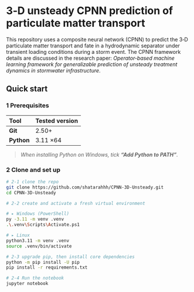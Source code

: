 # 3‑D unsteady CPNN prediction of particulate matter transport  

This repository uses a composite neural network (CPNN) to predict the 3‑D particulate matter transport and fate in a hydrodynamic separator under transient loading conditions during a storm event. The CPNN framework details are discussed in the research paper: 
*Operator-based machine learning framework for generalizable prediction of unsteady treatment dynamics in stormwater infrastructure*.

## Quick start

### 1  Prerequisites
| Tool       | Tested version |
|:---        |:---            |
| **Git**    | 2.50+          |
| **Python** | 3.11 ×64       |

> *When installing Python on Windows, tick **“Add Python to PATH”**.*

### 2  Clone and set up
```bash
# 2-1 clone the repo
git clone https://github.com/shatarahhh/CPNN-3D-Unsteady.git
cd CPNN-3D-Unsteady

# 2-2 create and activate a fresh virtual environment

# ▸ Windows (PowerShell)
py -3.11 -m venv .venv
.\.venv\Scripts\Activate.ps1

# ▸ Linux
python3.11 -m venv .venv
source .venv/bin/activate

# 2-3 upgrade pip, then install core dependencies
python -m pip install -U pip
pip install -r requirements.txt

# 2-4 Run the notebook
jupyter notebook
```
